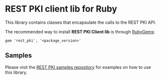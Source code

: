 REST PKI client lib for Ruby
============================

This library contains classes that encapsulate the calls to the REST PKI API.

The recommended way to install **REST PKI Client lib** is through [RubyGems](https://rubygems.org/):

    gem 'rest_pki', '<package_version>'
    
Samples
-------
Please visit the [REST PKI samples repository](https://github.com/LacunaSoftware/RestPkiSamples/tree/master/RubyOnRails)
for examples on how to use this library.
